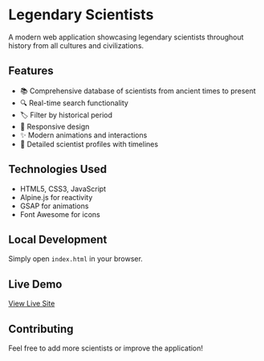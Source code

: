 # Legendary Scientists

A modern web application showcasing legendary scientists throughout history from all cultures and civilizations.

## Features
- 📚 Comprehensive database of scientists from ancient times to present
- 🔍 Real-time search functionality
- 🏷️ Filter by historical period
- 📱 Responsive design
- ✨ Modern animations and interactions
- 📖 Detailed scientist profiles with timelines

## Technologies Used
- HTML5, CSS3, JavaScript
- Alpine.js for reactivity
- GSAP for animations
- Font Awesome for icons

## Local Development
Simply open `index.html` in your browser.

## Live Demo
[View Live Site](https://your-site-name.netlify.app)

## Contributing
Feel free to add more scientists or improve the application!